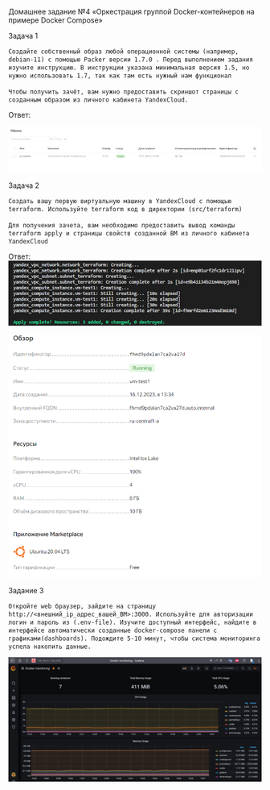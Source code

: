 Домашнее задание №4 «Оркестрация группой Docker-контейнеров на примере Docker Compose»

Задача 1

    Создайте собственный образ любой операционной системы (например, debian-11) с помощью Packer версии 1.7.0 . Перед выполнением задания изучите инструкцию. В инструкции указана минимальная версия 1.5, но нужно использовать 1.7, так как там есть нужный нам функционал

    Чтобы получить зачёт, вам нужно предоставить скриншот страницы с созданным образом из личного кабинета YandexCloud.

Ответ:

![Alt text](image.png)

Задача 2

    Создать вашу первую виртуальную машину в YandexCloud с помощью terraform. Используйте terraform код в директории (src/terraform)

    Для получения зачета, вам необходимо предоставить вывод команды terraform apply и страницы свойств созданной ВМ из личного кабинета YandexCloud

Ответ: ![Alt text](image-1.png)

![Alt text](image-2.png)

Задание 3 

    Откройте web браузер, зайдите на страницу http://<внешний_ip_адрес_вашей_ВМ>:3000. Используйте для авторизации логин и пароль из (.env-file). Изучите доступный интерфейс, найдите в интерфейсе автоматически созданные docker-compose панели с графиками(dashboards). Подождите 5-10 минут, чтобы система мониторинга успела накопить данные.

![Alt text](image-3.png)